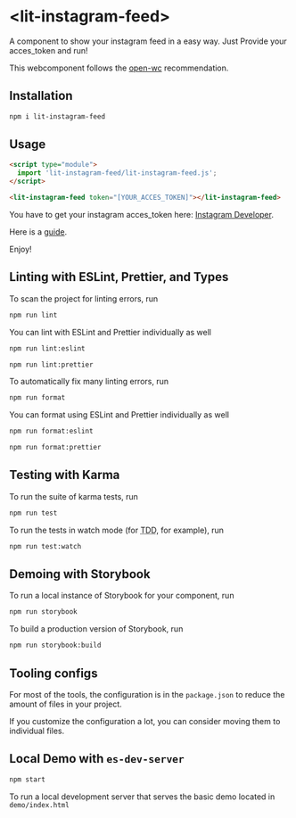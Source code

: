 # \<lit-instagram-feed>
A component to show your instagram feed in a easy way. Just Provide your acces_token and run!

This webcomponent follows the [open-wc](https://github.com/open-wc/open-wc) recommendation.

## Installation
```bash
npm i lit-instagram-feed
```

## Usage
```html
<script type="module">
  import 'lit-instagram-feed/lit-instagram-feed.js';
</script>

<lit-instagram-feed token="[YOUR_ACCES_TOKEN]"></lit-instagram-feed>
```

You have to get your instagram acces_token here: [Instagram Developer](https://www.instagram.com/developer/authentication/).

Here is a [guide](https://docs.oceanwp.org/article/487-how-to-get-instagram-access-token).

Enjoy!

## Linting with ESLint, Prettier, and Types
To scan the project for linting errors, run
```bash
npm run lint
```

You can lint with ESLint and Prettier individually as well
```bash
npm run lint:eslint
```
```bash
npm run lint:prettier
```

To automatically fix many linting errors, run
```bash
npm run format
```

You can format using ESLint and Prettier individually as well
```bash
npm run format:eslint
```
```bash
npm run format:prettier
```

## Testing with Karma
To run the suite of karma tests, run
```bash
npm run test
```

To run the tests in watch mode (for <abbr title="test driven development">TDD</abbr>, for example), run

```bash
npm run test:watch
```

## Demoing with Storybook
To run a local instance of Storybook for your component, run
```bash
npm run storybook
```

To build a production version of Storybook, run
```bash
npm run storybook:build
```


## Tooling configs

For most of the tools, the configuration is in the `package.json` to reduce the amount of files in your project.

If you customize the configuration a lot, you can consider moving them to individual files.

## Local Demo with `es-dev-server`
```bash
npm start
```
To run a local development server that serves the basic demo located in `demo/index.html`
